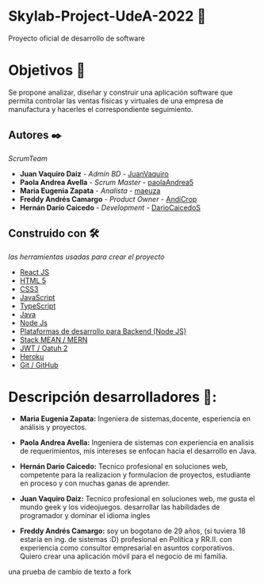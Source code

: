 # Skylab-Project-UdeA-2022 🚀
Proyecto oficial de desarrollo de software  

# Objetivos 🎯
Se propone analizar, diseñar y construir una aplicación software que permita 
controlar las ventas físicas y virtuales de una empresa de manufactura y hacerles 
el correspondiente seguimiento.

## Autores ✒️

_ScrumTeam_

* **Juan Vaquiro Daiz** - *Admin BD* - [JuanVaquiro](https://github.com/JuanVaquiro)
* **Paola Andrea Avella** - *Scrum Master* - [paolaAndrea5](https://github.com/paolaAndrea5)
* **Maria Eugenia Zapata** - *Analista* - [maeuza](https://github.com/maeuza)
* **Freddy Andrés Camargo** - *Product Owner* - [AndiCrop](https://github.com/AndiCrop)
* **Hernán Darío Caicedo** - *Development* - [DarioCaicedoS](https://github.com/DarioCaicedoS)

## Construido con 🛠️

 _las herramientas usadas para crear el proyecto_

* [React JS]()  
* [HTML 5 ]()  
* [CSS3 ]()
* [JavaScript ]()
* [TypeScript ]()
* [Java ]()
* [Node Js]()
* [Plataformas de desarrollo para Backend (Node JS)]()
* [Stack MEAN / MERN]()
* [JWT / Oatuh 2]()
* [Heroku]()
* [Git / GitHub]()


# Descripción desarrolladores 📑:

* **Maria Eugenia Zapata:**  Ingeniera de sistemas,docente, esperiencia en análisis y proyectos.

* **Paola Andrea Avella:** Ingeniera de sistemas con experiencia en analisis de requerimientos, mis intereses se enfocan hacia el desarrollo en Java.

* **Hernán Darío Caicedo:** Tecnico profesional en soluciones web, competente para la realizacion y formulacion de proyectos, estudiante en proceso y con muchas ganas de aprender.

* **Juan Vaquiro Daiz:** Tecnico profesional en soluciones web, me gusta el mundo geek y los videojuegos. desarrollar las habilidades de programador y dominar el idioma ingles 

* **Freddy Andrés Camargo:** soy un bogotano de 29 años, (si tuviera 18 estaría en ing. de sistemas :D) profesional en Política y RR.II. con experiencia como consultor empresarial en asuntos corporativos. Quiero crear una aplicación móvil para el negocio de mi familia.

una prueba de cambio de texto a fork